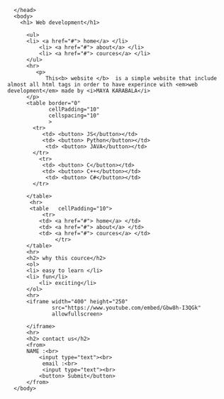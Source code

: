 

<html>
      <head>
          <title>
          my first web
          </title>
    
      </head>
      <body>
        <h1> Web development</h1>
        
          <ul>
          <li> <a href="#"> home</a> </li>
              <li> <a href="#"> about</a> </li>
              <li> <a href="#"> cources</a> </li>
          </ul>
          <hr>
             <p>
                This<b> website </b>  is a simple website that include almost all html tags in order to have experince with <em>web development</em> made by <i>MAYA KARABALA</i>
          </p>
          <table border="0"
                 cellPadding="10"
                 cellspacing="10"
                 >
            <tr>
               <td> <button> JS</button></td> 
               <td> <button> Python</button></td> 
                <td> <button> JAVA</button></td> 
            </tr>
              <tr>
               <td> <button> C</button></td> 
               <td> <button> C++</button></td> 
                <td> <button> C#</button></td> 
            </tr>
             
          </table>
           <hr>
           <table   cellPadding="10">
               <tr>
              <td> <a href="#"> home</a> </td>
              <td> <a href="#"> about</a> </td>
              <td> <a href="#"> cources</a> </td>
                   </tr>
          </table>
          <hr>
          <h2> why this cource</h2>
          <ol>
          <li> easy to learn </li>
          <li> fun</li>
              <li> exciting</li>
          </ol>
          <hr>
          <iframe width="400" height="250"
                  src="https://www.youtube.com/embed/Gbw8h-I3QGk"
                  allowfullscreen>
              
          </iframe>
          <hr>
          <h2> contact us</h2>
          <from>
          NAME :<br>
              <input type="text"><br>
               email :<br>
               <input type="text"><br>
              <button> Submit</button>
          </from>
      </body>
</html>
      
